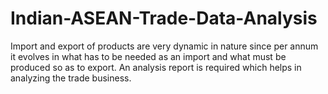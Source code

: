 # Indian-ASEAN-Trade-Data-Analysis
Import and export of products are very dynamic in nature since per annum it evolves in what has to be needed as an import and what must be produced so as to export. An analysis report is required which helps in analyzing the trade business.
